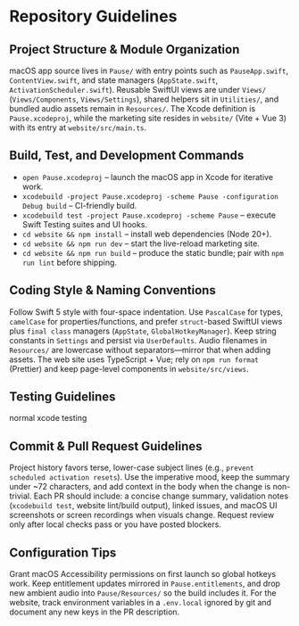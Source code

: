 # Repository Guidelines

## Project Structure & Module Organization
macOS app source lives in `Pause/` with entry points such as `PauseApp.swift`, `ContentView.swift`, and state managers (`AppState.swift`, `ActivationScheduler.swift`). Reusable SwiftUI views are under `Views/` (`Views/Components`, `Views/Settings`), shared helpers sit in `Utilities/`, and bundled audio assets remain in `Resources/`. The Xcode definition is `Pause.xcodeproj`, while the marketing site resides in `website/` (Vite + Vue 3) with its entry at `website/src/main.ts`.

## Build, Test, and Development Commands
- `open Pause.xcodeproj` – launch the macOS app in Xcode for iterative work.
- `xcodebuild -project Pause.xcodeproj -scheme Pause -configuration Debug build` – CI-friendly build.
- `xcodebuild test -project Pause.xcodeproj -scheme Pause` – execute Swift Testing suites and UI hooks.
- `cd website && npm install` – install web dependencies (Node 20+).
- `cd website && npm run dev` – start the live-reload marketing site.
- `cd website && npm run build` – produce the static bundle; pair with `npm run lint` before shipping.

## Coding Style & Naming Conventions
Follow Swift 5 style with four-space indentation. Use `PascalCase` for types, `camelCase` for properties/functions, and prefer `struct`-based SwiftUI views plus `final class` managers (`AppState`, `GlobalHotkeyManager`). Keep string constants in `Settings` and persist via `UserDefaults`. Audio filenames in `Resources/` are lowercase without separators—mirror that when adding assets. The web site uses TypeScript + Vue; rely on `npm run format` (Prettier) and keep page-level components in `website/src/views`.

## Testing Guidelines
normal xcode testing

## Commit & Pull Request Guidelines
Project history favors terse, lower-case subject lines (e.g., `prevent scheduled activation resets`). Use the imperative mood, keep the summary under ~72 characters, and add context in the body when the change is non-trivial. Each PR should include: a concise change summary, validation notes (`xcodebuild test`, website lint/build output), linked issues, and macOS UI screenshots or screen recordings when visuals change. Request review only after local checks pass or you have posted blockers.

## Configuration Tips
Grant macOS Accessibility permissions on first launch so global hotkeys work. Keep entitlement updates mirrored in `Pause.entitlements`, and drop new ambient audio into `Pause/Resources/` so the build includes it. For the website, track environment variables in a `.env.local` ignored by git and document any new keys in the PR description.
